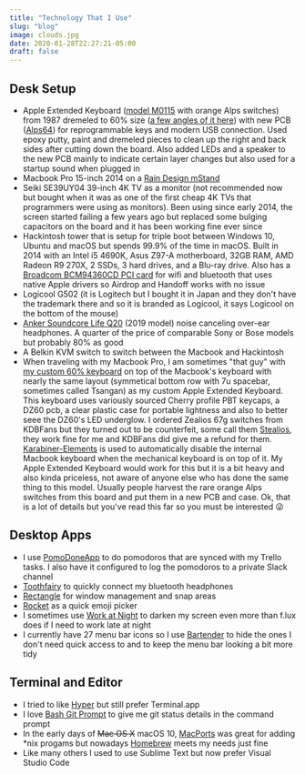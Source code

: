 ```yaml
---
title: "Technology That I Use"
slug: "blog"
image: clouds.jpg
date: 2020-01-28T22:27:21-05:00
draft: false
---
```

## Desk Setup

- Apple Extended Keyboard ([model M0115](https://en.wikipedia.org/wiki/Apple_Extended_Keyboard) with orange Alps switches) from 1987 dremeled to 60% size ([a few angles of it here](https://photos.app.goo.gl/qCA9Wq2UhDi2Q9VE9)) with new PCB ([Alps64](https://geekhack.org/index.php?topic=69740.0)) for reprogrammable keys and modern USB connection. Used epoxy putty, paint and dremeled pieces to clean up the right and back sides after cutting down the board. Also added LEDs and a speaker to the new PCB mainly to indicate certain layer changes but also used for a startup sound when plugged in
- Macbook Pro 15-inch 2014 on a [Rain Design mStand](https://www.raindesigninc.com/mstand.html)
- Seiki SE39UY04 39-inch 4K TV as a monitor (not recommended now but bought when it was as one of the first cheap 4K TVs that programmers were using as monitors). Been using since early 2014, the screen started failing a few years ago but replaced some bulging capacitors on the board and it has been working fine ever since
- Hackintosh tower that is setup for triple boot between Windows 10, Ubuntu and macOS but spends 99.9% of the time in macOS. Built in 2014 with an Intel i5 4690K, Asus Z97-A motherboard, 32GB RAM, AMD Radeon R9 270X, 2 SSDs, 3 hard drives, and a Blu-ray drive. Also has a [Broadcom BCM94360CD PCI card](https://www.osxwifi.com/product/pc-hackintosh-apple-broadcom-bcm94360cd-802-11-a-b-g-n-ac-with-bluetooth-4-0/) for wifi and bluetooth that uses native Apple drivers so Airdrop and Handoff works with no issue
- Logicool G502 (it is Logitech but I bought it in Japan and they don't have the trademark there and so it is branded as Logicool, it says Logicool on the bottom of the mouse)
- [Anker Soundcore Life Q20](https://www.soundcore.com/products/variant/life-q20/A3025011) (2019 model) noise canceling over-ear headphones. A quarter of the price of comparable Sony or Bose models but probably 80% as good
- A Belkin KVM switch to switch between the Macbook and Hackintosh
- When traveling with my Macbook Pro, I am sometimes "that guy" with [my custom 60% keyboard](https://photos.app.goo.gl/NMQa5kwGyQoAEAQ8A) on top of the Macbook's keyboard with nearly the same layout (symmetical bottom row with 7u spacebar, sometimes called Tsangan) as my custom Apple Extended Keyboard. This keyboard uses variously sourced Cherry profile PBT keycaps, a DZ60 pcb, a clear plastic case for portable lightness and also to better seee the DZ60's LED underglow. I ordered Zealios 67g switches from KDBFans but they turned out to be counterfeit, some call them [Stealios](https://www.reddit.com/r/MechanicalKeyboards/comments/brokf3/news_official_kbdfans_statement_on/), they work fine for me and  KDBFans did give me a refund for them. [Karabiner-Elements](https://pqrs.org/osx/karabiner/) is used to automatically disable the internal Macbook keyboard when the mechanical keyboard is on top of it. My Apple Extended Keyboard would work for this but it is a bit heavy and also kinda priceless, not aware of anyone else who has done the same thing to this model. Usually people harvest the rare orange Alps switches from this board and put them in a new PCB and case. Ok, that is a lot of details but you've read this far so you must be interested 😜

## Desktop Apps

- I use [PomoDoneApp](https://pomodoneapp.com/) to do pomodoros that are synced with my Trello tasks. I also have it configured to log the pomodoros to a private Slack channel
- [Toothfairy](https://c-command.com/toothfairy/) to quickly connect my bluetooth headphones
- [Rectangle](https://rectangleapp.com/) for window management and snap areas
- [Rocket](https://matthewpalmer.net/rocket/) as a quick emoji picker
- I sometimes use [Work at Night](https://apps.apple.com/us/app/work-at-night/id451435654?mt=12) to darken my screen even more than f.lux does if I need to work late at night
- I currently have 27 menu bar icons so I use [Bartender](https://www.macbartender.com/) to hide the ones I don't need quick access to and to keep the menu bar looking a bit more tidy

## Terminal and Editor

- I tried to like [Hyper](https://hyper.is/) but still prefer Terminal.app
- I love [Bash Git Prompt](https://github.com/magicmonty/bash-git-prompt) to give me git status details in the command prompt
- In the early days of ~~Mac OS X~~ macOS 10, [MacPorts](https://www.macports.org/) was great for adding *nix progams but nowadays [Homebrew](https://brew.sh/) meets my needs just fine
- Like many others I used to use Sublime Text but now prefer Visual Studio Code
